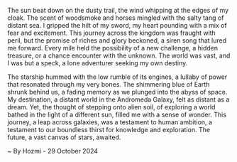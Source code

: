 
The sun beat down on the dusty trail, the wind whipping at the edges of my cloak. The scent of woodsmoke and horses mingled with the salty tang of distant sea. I gripped the hilt of my sword, my heart pounding with a mix of fear and excitement. This journey across the kingdom was fraught with peril, but the promise of riches and glory beckoned, a siren song that lured me forward. Every mile held the possibility of a new challenge, a hidden treasure, or a chance encounter with the unknown. The world was vast, and I was but a speck, a lone adventurer seeking my own destiny.

The starship hummed with the low rumble of its engines, a lullaby of power that resonated through my very bones. The shimmering blue of Earth shrunk behind us, a fading memory as we plunged into the abyss of space. My destination, a distant world in the Andromeda Galaxy, felt as distant as a dream.  Yet, the thought of stepping onto alien soil, of exploring a world bathed in the light of a different sun, filled me with a sense of wonder. This journey, a leap across galaxies, was a testament to human ambition, a testament to our boundless thirst for knowledge and exploration. The future, a vast canvas of stars, awaited. 

~ By Hozmi - 29 October 2024
